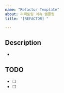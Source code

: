 ```yaml
---
name: "Refactor Template"
about: 리팩토링 이슈 템플릿
title: "[REFACTOR] "

---
```


## Description
- 

## TODO
- [ ] 
- [ ] 
